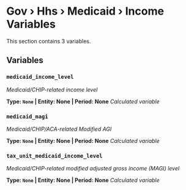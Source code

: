 # Gov › Hhs › Medicaid › Income Variables

This section contains 3 variables.

## Variables

### `medicaid_income_level`
*Medicaid/CHIP-related income level*

**Type: `None` | Entity: None | Period: None**
*Calculated variable*

### `medicaid_magi`
*Medicaid/CHIP/ACA-related Modified AGI*

**Type: `None` | Entity: None | Period: None**
*Calculated variable*

### `tax_unit_medicaid_income_level`
*Medicaid/CHIP-related modified adjusted gross income (MAGI) level*

**Type: `None` | Entity: None | Period: None**
*Calculated variable*
